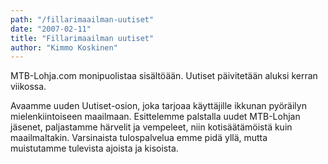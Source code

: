 ```yaml
---
path: "/fillarimaailman-uutiset"
date: "2007-02-11"
title: "Fillarimaailman uutiset"
author: "Kimmo Koskinen"
---
```

MTB-Lohja.com monipuolistaa sisältöään. Uutiset päivitetään aluksi kerran viikossa.

Avaamme uuden Uutiset-osion, joka tarjoaa käyttäjille ikkunan pyöräilyn mielenkiintoiseen maailmaan. Esittelemme palstalla uudet MTB-Lohjan jäsenet, paljastamme härvelit ja vempeleet, niin kotisäätämöistä kuin maailmaltakin. Varsinaista tulospalvelua emme pidä yllä, mutta muistutamme tulevista ajoista ja kisoista.